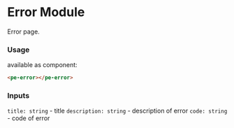 # Error Module

Error page.

### Usage

available as component:

```html
<pe-error></pe-error>
```

### Inputs

`title: string` - title
`description: string` - description of error
`code: string` - code of error

